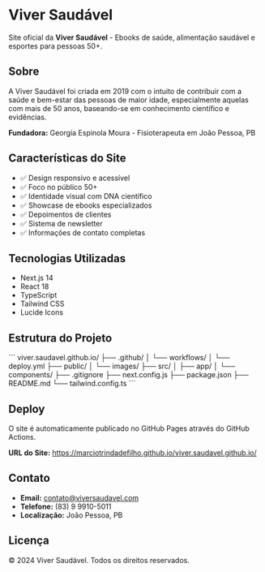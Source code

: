 # Viver Saudável

Site oficial da **Viver Saudável** - Ebooks de saúde, alimentação saudável e esportes para pessoas 50+.

## Sobre

A Viver Saudável foi criada em 2019 com o intuito de contribuir com a saúde e bem-estar das pessoas de maior idade, especialmente aquelas com mais de 50 anos, baseando-se em conhecimento científico e evidências.

**Fundadora:** Georgia Espinola Moura - Fisioterapeuta em João Pessoa, PB

## Características do Site

- ✅ Design responsivo e acessível
- ✅ Foco no público 50+
- ✅ Identidade visual com DNA científico
- ✅ Showcase de ebooks especializados
- ✅ Depoimentos de clientes
- ✅ Sistema de newsletter
- ✅ Informações de contato completas

## Tecnologias Utilizadas

- Next.js 14
- React 18
- TypeScript
- Tailwind CSS
- Lucide Icons

## Estrutura do Projeto

\`\`\`
viver.saudavel.github.io/
├── .github/
│   └── workflows/
│       └── deploy.yml
├── public/
│   └── images/
├── src/
│   ├── app/
│   └── components/
├── .gitignore
├── next.config.js
├── package.json
├── README.md
└── tailwind.config.ts
\`\`\`

## Deploy

O site é automaticamente publicado no GitHub Pages através do GitHub Actions.

**URL do Site:** https://marciotrindadefilho.github.io/viver.saudavel.github.io/

## Contato

- **Email:** contato@viversaudavel.com
- **Telefone:** (83) 9 9910-5011
- **Localização:** João Pessoa, PB

## Licença

© 2024 Viver Saudável. Todos os direitos reservados.
